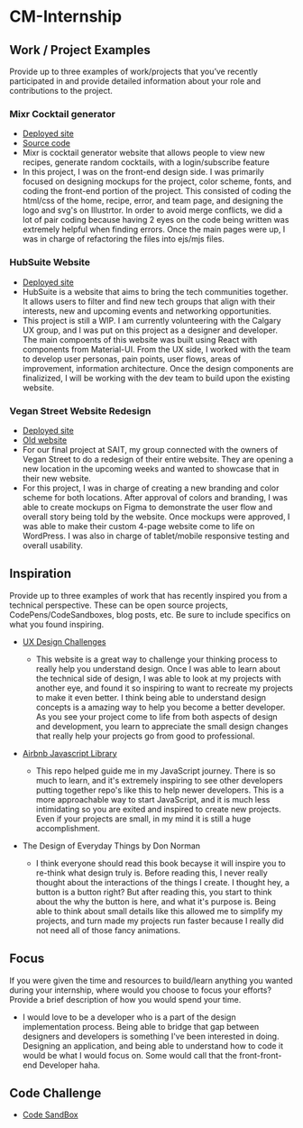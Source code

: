 # CM-Internship
## Work / Project Examples
Provide up to three examples of work/projects that you’ve recently participated in and provide detailed information about your role and contributions to the project.
### Mixr Cocktail generator 
- [Deployed site](https://cocktail-generator-262-final.herokuapp.com/)
- [Source code](https://github.com/gvitaly87/Cocktail-Generator)
- Mixr is cocktail generator website that allows people to view new recipes, generate random cocktails, with a login/subscribe feature 
- In this project, I was on the front-end design side. I was primarily focused on designing mockups for the project, color scheme, fonts, and coding the front-end portion of the project. This consisted of coding the html/css of the home, recipe, error, and team page, and designing the logo and svg's on Illustrtor. In order to avoid merge conflicts, we did a lot of pair coding because having 2 eyes on the code being written was extremely helpful when finding errors. Once the main pages were up, I was in charge of refactoring the files into ejs/mjs files. 

### HubSuite Website 
- [Deployed site](https://hubsuite.herokuapp.com/)
- HubSuite is a website that aims to bring the tech communities together. It allows users to filter and find new tech groups that align with their interests, new and upcoming events and networking opportunities. 
- This project is still a WIP. I am currently volunteering with the Calgary UX group, and I was put on this project as a designer and developer. The main compoents of this website was built using React with components from Material-UI. From the UX side, I worked with the team to develop user personas, pain points, user flows, areas of improvement, information architecture. Once the design components are finalizized, I will be working with the dev team to build upon the existing website. 

### Vegan Street Website Redesign
- [Deployed site](https://veganstreet.ca/)
- [Old website](https://www.veganstreeteats.ca/)
- For our final project at SAIT, my group connected with the owners of Vegan Street to do a redesign of their entire website. They are opening a new location in the upcoming weeks and wanted to showcase that in their new website. 
- For this project, I was in charge of creating a new branding and color scheme for both locations. After approval of colors and branding, I was able to create mockups on Figma to demonstrate the user flow and overall story being told by the website. Once mockups were approved, I was able to make their custom 4-page website come to life on WordPress. I was also in charge of tablet/mobile responsive testing and overall usability. 
 
## Inspiration
Provide up to three examples of work that has recently inspired you from a technical perspective. These can be open source projects, CodePens/CodeSandboxes, blog posts, etc. Be sure to include specifics on what you found inspiring.
- [UX Design Challenges](https://uxtools.co/challenges)
  - This website is a great way to challenge your thinking process to really help you understand design. Once I was able to learn about the technical side of design, I was able to look at my projects with another eye, and found it so inspiring to want to recreate my projects to make it even better. I think being able to understand design concepts is a amazing way to help you become a better developer. As you see your project come to life from both aspects of design and development, you learn to appreciate the small design changes that really help your projects go from good to professional. 

- [Airbnb Javascript Library](https://github.com/airbnb/javascript)
  - This repo helped guide me in my JavaScript journey. There is so much to learn, and it's extremely inspiring to see other developers putting together repo's like this to help newer developers. This is a more approachable way to start JavaScript, and it is much less intimidating so you are exited and inspired to create new projects. Even if your projects are small, in my mind it is still a huge accomplishment. 

- The Design of Everyday Things by Don Norman
  - I think everyone should read this book becayse it will inspire you to re-think what design truly is. Before reading this, I never really thought about the interactions of the things I create. I thought hey, a button is a button right? But after reading this, you start to think about the why the button is here, and what it's purpose is. Being able to think about small details like this allowed me to simplify my projects, and turn made my projects run faster because I really did not need all of those fancy animations. 
 
## Focus
If you were given the time and resources to build/learn anything you wanted during your internship, where would you choose to focus your efforts? Provide a brief description of how you would spend your time.
- I would love to be a developer who is a part of the design implementation process. Being able to bridge that gap between designers and developers is something I've been interested in doing. Designing an application, and being able to understand how to code it would be what I would focus on. Some would call that the front-front-end Developer haha. 
 
## Code Challenge
- [Code SandBox](https://codesandbox.io/s/2021-internship-exercise-menu-forked-2brlu?file=/src/index.js)
